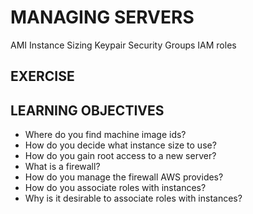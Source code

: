 # MANAGING SERVERS

AMI
Instance Sizing
Keypair
Security Groups
IAM roles

## EXERCISE

## LEARNING OBJECTIVES

- Where do you find machine image ids?
- How do you decide what instance size to use?
- How do you gain root access to a new server?
- What is a firewall?
- How do you manage the firewall AWS provides?
- How do you associate roles with instances?
- Why is it desirable to associate roles with instances?
